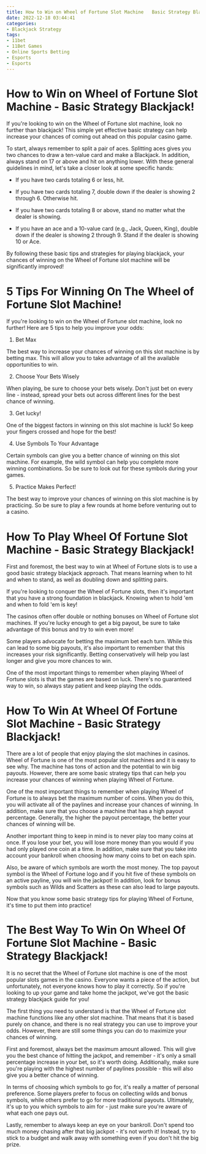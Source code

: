 ```yaml
---
title: How to Win on Wheel of Fortune Slot Machine   Basic Strategy Blackjack!
date: 2022-12-18 03:44:41
categories:
- Blackjack Strategy
tags:
- 11bet
- 11Bet Games
- Online Sports Betting
- Esports
- Esports
---
```



#  How to Win on Wheel of Fortune Slot Machine - Basic Strategy Blackjack!

If you're looking to win on the Wheel of Fortune slot machine, look no further than blackjack! This simple yet effective basic strategy can help increase your chances of coming out ahead on this popular casino game.

To start, always remember to split a pair of aces. Splitting aces gives you two chances to draw a ten-value card and make a Blackjack. In addition, always stand on 17 or above and hit on anything lower. With these general guidelines in mind, let's take a closer look at some specific hands:

* If you have two cards totaling 6 or less, hit.

* If you have two cards totaling 7, double down if the dealer is showing 2 through 6. Otherwise hit.

* If you have two cards totaling 8 or above, stand no matter what the dealer is showing.

* If you have an ace and a 10-value card (e.g., Jack, Queen, King), double down if the dealer is showing 2 through 9. Stand if the dealer is showing 10 or Ace.

By following these basic tips and strategies for playing blackjack, your chances of winning on the Wheel of Fortune slot machine will be significantly improved!

#  5 Tips For Winning On The Wheel of Fortune Slot Machine!

If you're looking to win on the Wheel of Fortune slot machine, look no further! Here are 5 tips to help you improve your odds:

1. Bet Max

The best way to increase your chances of winning on this slot machine is by betting max. This will allow you to take advantage of all the available opportunities to win.

2. Choose Your Bets Wisely

When playing, be sure to choose your bets wisely. Don't just bet on every line - instead, spread your bets out across different lines for the best chance of winning.

3. Get lucky!

One of the biggest factors in winning on this slot machine is luck! So keep your fingers crossed and hope for the best!

4. Use Symbols To Your Advantage

Certain symbols can give you a better chance of winning on this slot machine. For example, the wild symbol can help you complete more winning combinations. So be sure to look out for these symbols during your games.

5. Practice Makes Perfect!

The best way to improve your chances of winning on this slot machine is by practicing. So be sure to play a few rounds at home before venturing out to a casino.

#  How To Play Wheel Of Fortune Slot Machine - Basic Strategy Blackjack!

First and foremost, the best way to win at Wheel of Fortune slots is to use a good basic strategy blackjack approach. That means learning when to hit and when to stand, as well as doubling down and splitting pairs.

If you're looking to conquer the Wheel of Fortune slots, then it's important that you have a strong foundation in blackjack. Knowing when to hold 'em and when to fold 'em is key!

The casinos often offer double or nothing bonuses on Wheel of Fortune slot machines. If you're lucky enough to get a big payout, be sure to take advantage of this bonus and try to win even more!

Some players advocate for betting the maximum bet each turn. While this can lead to some big payouts, it's also important to remember that this increases your risk significantly. Betting conservatively will help you last longer and give you more chances to win.

One of the most important things to remember when playing Wheel of Fortune slots is that the games are based on luck. There's no guaranteed way to win, so always stay patient and keep playing the odds.

#  How To Win At Wheel Of Fortune Slot Machine - Basic Strategy Blackjack!

There are a lot of people that enjoy playing the slot machines in casinos. Wheel of Fortune is one of the most popular slot machines and it is easy to see why. The machine has tons of action and the potential to win big payouts. However, there are some basic strategy tips that can help you increase your chances of winning when playing Wheel of Fortune.

One of the most important things to remember when playing Wheel of Fortune is to always bet the maximum number of coins. When you do this, you will activate all of the paylines and increase your chances of winning. In addition, make sure that you choose a machine that has a high payout percentage. Generally, the higher the payout percentage, the better your chances of winning will be.

Another important thing to keep in mind is to never play too many coins at once. If you lose your bet, you will lose more money than you would if you had only played one coin at a time. In addition, make sure that you take into account your bankroll when choosing how many coins to bet on each spin.

Also, be aware of which symbols are worth the most money. The top payout symbol is the Wheel of Fortune logo and if you hit five of these symbols on an active payline, you will win the jackpot! In addition, look for bonus symbols such as Wilds and Scatters as these can also lead to large payouts.

Now that you know some basic strategy tips for playing Wheel of Fortune, it's time to put them into practice!

#  The Best Way To Win On Wheel Of Fortune Slot Machine - Basic Strategy Blackjack!

It is no secret that the Wheel of Fortune slot machine is one of the most popular slots games in the casino. Everyone wants a piece of the action, but unfortunately, not everyone knows how to play it correctly. So if you're looking to up your game and take home the jackpot, we've got the basic strategy blackjack guide for you!

The first thing you need to understand is that the Wheel of Fortune slot machine functions like any other slot machine. That means that it is based purely on chance, and there is no real strategy you can use to improve your odds. However, there are still some things you can do to maximize your chances of winning.

First and foremost, always bet the maximum amount allowed. This will give you the best chance of hitting the jackpot, and remember - it's only a small percentage increase in your bet, so it's worth doing. Additionally, make sure you're playing with the highest number of paylines possible - this will also give you a better chance of winning.

In terms of choosing which symbols to go for, it's really a matter of personal preference. Some players prefer to focus on collecting wilds and bonus symbols, while others prefer to go for more traditional payouts. Ultimately, it's up to you which symbols to aim for - just make sure you're aware of what each one pays out.

Lastly, remember to always keep an eye on your bankroll. Don't spend too much money chasing after that big jackpot - it's not worth it! Instead, try to stick to a budget and walk away with something even if you don't hit the big prize.